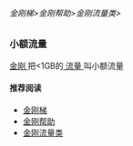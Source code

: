 ###### 金刚梯>金刚帮助>金刚流量类>
### 小额流量

[ 金刚 ](https://github.com/a2zitpro/web/blob/master/a2zitpro.md)把<1GB的[ 流量 ](https://github.com/a2zitpro/web/blob/master/kkdatatraffic.md)叫小额流量

#### 推荐阅读
- [金刚梯](https://github.com/a2zitpro/web/blob/master/dlb.md)
- [金刚帮助](https://github.com/a2zitpro/web/blob/master/list_helpkkvpn.md)
- [金刚流量类](https://github.com/a2zitpro/web/blob/master/list_kkdatatraffic.md)
